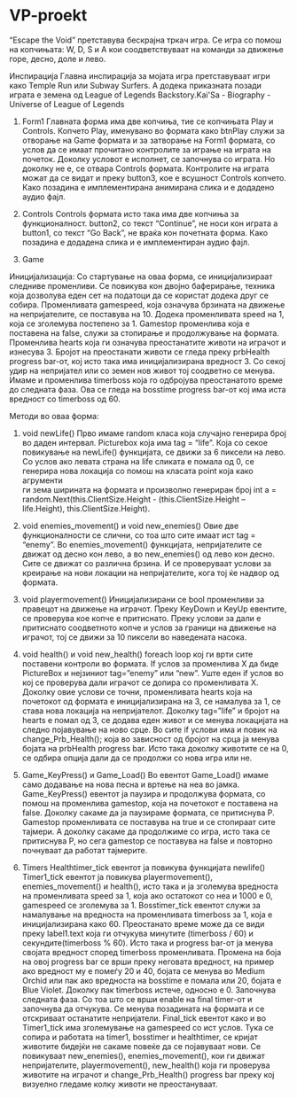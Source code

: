 # VP-proekt
“Escape the Void” претставува бескрајна тркач игра. Се игра со помош на копчињата:  W, D, S и A кои соодветствуваат на команди за движење горе, десно, доле и лево. 

Инспирација
Главна инспирација за мојата игра претставуваат игри како Temple Run или Subway Surfers. А додека приказната позади играта е земена од League of Legends Backstory.Kai'Sa - Biography - Universe of League of Legends

1.	Form1
Главната форма има две копчиња, тие се копчињата Play и Controls. Копчето Play, именувано во формата како btnPlay служи за отворање на Game формата и за затворање на 
Form1 формата, со услов да се имаат прочитано контролите за играње на играта на почеток. Доколку условот е исполнет, се започнува со играта. Но доколку не е, се отвара Controls формата. Контролите на играта можат да се видат и преку button3, кое е всушност Controls копчето. 
Како позадина е имплементирана анимирана слика и е додадено аудио фајл.

2.	Controls
Controls формата исто така има две копчиња за функционалност. button2, со текст “Continue”, не носи кон играта а button1, со текст “Go Back”, 
не враќа кон почетната форма. Како позадина е додадена слика и е имплементиран аудио фајл.

3.	Game

Иницијализација:
Со стартување на оваа форма, се иницијализираат следниве променливи. 
Се повикува кон двојно баферирање, техника која дозволува еден сет на податоци да се користат додека друг се собира.
Променливата gamespeed, која означува брзината на движење на непријателите, се поставува на 10. Додека променливата speed на 1, која се зголемува постепено за 1. 
Gamestop променлива која е поставена на false, служи за стопирање и продолжување на формата.
Променлива hearts која ги означува преостанатите животи на играчот и изнесува 3. Бројот на преостанати животи се гледа преку prbHealth progress bar-от, кој исто 
така има иницијализирана вредност 3. Со секој удир на непријател или со земен нов живот тој соодветно се менува.
Имаме и променлива timerboss која го одбројува преостанатото време до следната фаза. Ова се гледа на bosstime progress bar-от кој има иста вредност со timerboss од 60. 

Методи во оваа форма:

1.	void newLife()
Прво имаме random класа која случајно генерира број во даден интервал. Picturebox која има tag = “life”. Која со секое повикување на newLife() функцијата, 
се движи за 6 пиксели на лево. Со услов ако левата страна на life сликата е помала од 0, се генерира нова локација со помош на класата point која како агрументи  
ги зема ширината на формата и произволно генериран број int a = random.Next(this.ClientSize.Height - (this.ClientSize.Height – life.Height), this.ClientSize.Height). 
2.	void enemies_movement() и void new_enemies()
Овие две функционалности се слични, со тоа што сите имаат ист tag = “enemy”. Во enemies_movement() функцијата, непријателите се движат од десно кон лево, а 
во new_enemies() од лево кон десно. Сите се движат со различна брзина. И се проверуваат услови за креирање на нови локации на непријателите, кога тој ќе надвор од 
формата.
3.	void playermovement()
Иницијализирани се bool променливи за правецот на движење на играчот. Преку KeyDown и KeyUp евентите, се проверува кое копче е притиснато. Преку услови за дали е 
притиснато соодветното копче и услов за граници на движење на играчот, тој се движи за 10 пиксели во наведената насока.

4.	void health() и void new_health()
foreach loop кој ги врти сите поставени контроли во формата. If услов за променлива X да биде PictureBox и нејзиниот tag=”enemy” или “new”. Уште еден if услов во кој 
се проверува дали играчот се допира со променливата X. Доколку овие услови се точни, променливата hearts која на почетокот од формата е иницијализирана на 3, се 
намалува за 1,  се става нова локација на непријателот. Доколку tag=”life” и бројот на hearts е помал од 3, се додава еден живот и се менува локацијата на следно 
појавување на ново срце. Во сите if услови има и повик на change_Prb_Health();  која во зависност од бројот на срца ја менува бојата на prbHealth progress bar. 
Исто така доколку животите се на 0, се одбира опција дали да се продолжи со нова игра или не. 
5.	Game_KeyPress() и Game_Load()
Во евентот Game_Load() имаме само додавање на нова песна и вртење на неа во јамка. Game_KeyPress() евентот ја паузира и продолжува формата, со помош на променлива 
gamestop, која на почетокот е поставена на false. Доколку сакаме да ја паузираме формата, се притиснува P. Gamestop променливата се поставува на true и се стопираат 
сите тајмери. А доколку сакаме да продолжиме со игра, исто така се притиснува P, но сега gamestop се поставува на false и повторно почнуваат да работат тајмерите.   
6.	Timers
Healthtimer_tick евентот ја повикува функцијата newlife()
Timer1_tick евентот ја повикува playermovement(), enemies_movement() и health(), исто така и ја зголемува вредноста на променливата speed за 1, која ако остатокот 
со неа и 1000 е 0, gamespeed се зголемува за 1. Bosstimer_tick евентот служи за намалување на вредноста на променливата timerboss за 1, која е иницијализирана како 60.
Преостанато време може да се види преку label1.text која ги отчукува минутите (timerboss / 60) и секундите(timerboss % 60). Исто така и progress bar-от ја менува 
својата вредност според timerboss променливата. Промена на боја на овој progress bar се врши преку неговата вредност, на пример ако вредност му е помеѓу 20 и 40, 
бојата се менува во Medium Orchid или пак ако вредноста на bosstime е помала или 20, бојата е Blue Violet. Доколку пак timerboss истече, односно е 0. 
Започнува следната фаза. Со тоа што се врши enable на final  timer-от и започнува да отчукува. Се менува позадината на формата и се отскриваат останатите непријатели. 
Final_tick евентот како и во Timer1_tick има зголемување на gamespeed со ист услов. Тука се сопира и работата на timer1, bosstimer и healthtimer, се кријат животите 
бидејќи не сакаме повеќе да се појавуваат нови. Се повикуваат new_enemies(), enemies_movement(), кои ги движат непријателите, playermovement(), new_health() која ги 
проверува животите на играчот и change_Prb_Health() progress bar преку кој визуелно гледаме колку животи не преостануваат.
 

